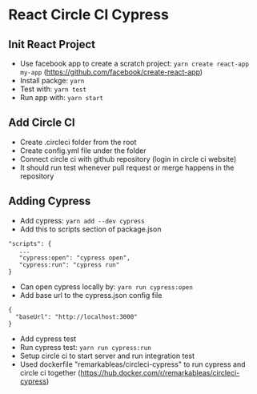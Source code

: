 # React Circle CI Cypress
## Init React Project
- Use facebook app to create a scratch project: `yarn create react-app my-app` (https://github.com/facebook/create-react-app)
- Install packge: `yarn`
- Test with: `yarn test`
- Run app with: `yarn start`
## Add Circle CI
- Create .circleci folder from the root
- Create config.yml file under the folder
- Connect circle ci with github repository (login in circle ci website)
- It should run test whenever pull request or merge happens in the repository
## Adding Cypress
- Add cypress: `yarn add --dev cypress`
- Add this to scripts section of package.json
```
"scripts": {
   ...
   "cypress:open": "cypress open",
   "cypress:run": "cypress run"
}
```
- Can open cypress locally by: `yarn run cypress:open`
- Add base url to the cypress.json config file
```
{
  "baseUrl": "http://localhost:3000"
}
```
- Add cypress test
- Run cypress test: `yarn run cypress:run`
- Setup circle ci to start server and run integration test
- Used dockerfile "remarkableas/circleci-cypress" to run cypress and circle ci together (https://hub.docker.com/r/remarkableas/circleci-cypress)
